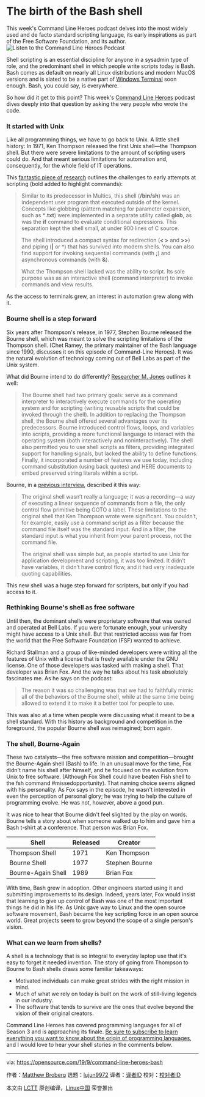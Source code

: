 [#]: collector: (lujun9972)
[#]: translator: (wxy)
[#]: reviewer: ( )
[#]: publisher: ( )
[#]: url: ( )
[#]: subject: (The birth of the Bash shell)
[#]: via: (https://opensource.com/19/9/command-line-heroes-bash)
[#]: author: (Matthew Broberg https://opensource.com/users/mbbroberghttps://opensource.com/users/mbbroberghttps://opensource.com/users/mbbroberghttps://opensource.com/users/mbbroberg)

The birth of the Bash shell
======
This week's Command Line Heroes podcast delves into the most widely used
and de facto standard scripting language, its early inspirations as part
of the Free Software Foundation, and its author.
![Listen to the Command Line Heroes Podcast][1]

Shell scripting is an essential discipline for anyone in a sysadmin type of role, and the predominant shell in which people write scripts today is Bash. Bash comes as default on nearly all Linux distributions and modern MacOS versions and is slated to be a native part of [Windows Terminal][2] soon enough. Bash, you could say, is everywhere.

So how did it get to this point? This week's [Command Line Heroes][3] podcast dives deeply into that question by asking the very people who wrote the code.

### It started with Unix

Like all programming things, we have to go back to Unix. A little shell history: In 1971, Ken Thompson released the first Unix shell—the Thompson shell. But there were severe limitations to the amount of scripting users could do. And that meant serious limitations for automation and, consequently, for the whole field of IT operations.

This [fantastic piece of research][4] outlines the challenges to early attempts at scripting (bold added to highlight commands):

> Similar to its predecessor in Multics, this shell (**/bin/sh**) was an independent user program that executed outside of the kernel. Concepts like globbing (pattern matching for parameter expansion, such as ***.txt**) were implemented in a separate utility called **glob**, as was the **if** command to evaluate conditional expressions. This separation kept the shell small, at under 900 lines of C source.
>
> The shell introduced a compact syntax for redirection (**&lt; &gt;** and **&gt;&gt;**) and piping (**|** or **^**) that has survived into modern shells. You can also find support for invoking sequential commands (with **;**) and asynchronous commands (with **&amp;**).
>
> What the Thompson shell lacked was the ability to script. Its sole purpose was as an interactive shell (command interpreter) to invoke commands and view results.

As the access to terminals grew, an interest in automation grew along with it.

### Bourne shell is a step forward

Six years after Thompson's release, in 1977, Stephen Bourne released the Bourne shell, which was meant to solve the scripting limitations of the Thompson shell. (Chet Ramey, the primary maintainer of the Bash language since 1990, discusses it on this episode of Command-Line Heroes). It was the natural evolution of technology coming out of Bell Labs as part of the Unix system.

What did Bourne intend to do differently? [Researcher M. Jones][4] outlines it well: 

> The Bourne shell had two primary goals: serve as a command interpreter to interactively execute commands for the operating system and for scripting (writing reusable scripts that could be invoked through the shell). In addition to replacing the Thompson shell, the Bourne shell offered several advantages over its predecessors. Bourne introduced control flows, loops, and variables into scripts, providing a more functional language to interact with the operating system (both interactively and noninteractively). The shell also permitted you to use shell scripts as filters, providing integrated support for handling signals, but lacked the ability to define functions. Finally, it incorporated a number of features we use today, including command substitution (using back quotes) and HERE documents to embed preserved string literals within a script.

Bourne, in a [previous interview][5], described it this way:

> The original shell wasn’t really a language; it was a recording—a way of executing a linear sequence of commands from a file, the only control flow primitive being GOTO a label. These limitations to the original shell that Ken Thompson wrote were significant. You couldn’t, for example, easily use a command script as a filter because the command file itself was the standard input. And in a filter, the standard input is what you inherit from your parent process, not the command file.
>
> The original shell was simple but, as people started to use Unix for application development and scripting, it was too limited. It didn’t have variables, it didn’t have control flow, and it had very inadequate quoting capabilities.

This new shell was a huge step forward for scripters, but only if you had access to it.

### Rethinking Bourne's shell as free software

Until then, the dominant shells were proprietary software that was owned and operated at Bell Labs. If you were fortunate enough, your university might have access to a Unix shell. But that restricted access was far from the world that the Free Software Foundation (FSF) wanted to achieve. 

Richard Stallman and a group of like-minded developers were writing all the features of Unix with a license that is freely available under the GNU license. One of those developers was tasked with making a shell. That developer was Brian Fox. And the way he talks about his task absolutely fascinates me. As he says on the podcast:

> The reason it was so challenging was that we had to faithfully mimic all of the behaviors of the Bourne shell, while at the same time being allowed to extend it to make it a better tool for people to use.

This was also at a time when people were discussing what it meant to be a shell standard. With this history as background and competition in the foreground, the popular Bourne shell was reimagined; born again.

### The shell, Bourne-Again

These two catalysts—the free software mission and competition—brought the Bourne-Again shell (Bash) to life. In an unusual move for the time, Fox didn't name his shell after himself, and he focused on the evolution from Unix to free software. (Although Fox Shell could have beaten Fish shell to the fsh command #missedopportunity). That naming choice seems aligned with his personality. As Fox says in the episode, he wasn't interested in even the perception of personal glory; he was trying to help the culture of programming evolve. He was not, however, above a good pun.

It was nice to hear that Bourne didn't feel slighted by the play on words. Bourne tells a story about when someone walked up to him and gave him a Bash t-shirt at a conference. That person was Brian Fox.

Shell | Released | Creator
---|---|---
Thompson Shell | 1971 | Ken Thompson
Bourne Shell | 1977 | Stephen Bourne
Bourne-Again Shell | 1989 | Brian Fox

With time, Bash grew in adoption. Other engineers started using it and submitting improvements to its design. Indeed, years later, Fox would insist that learning to give up control of Bash was one of the most important things he did in his life. As Unix gave way to Linux and the open source software movement, Bash became the key scripting force in an open source world. Great projects seem to grow beyond the scope of a single person's vision.

### What can we learn from shells?

A shell is a technology that is so integral to everyday laptop use that it's easy to forget it needed invention. The story of going from Thompson to Bourne to Bash shells draws some familiar takeaways:

  * Motivated individuals can make great strides with the right mission in mind.
  * Much of what we rely on today is built on the work of still-living legends in our industry.
  * The software that tends to survive are the ones that evolve beyond the vision of their original creators.



Command Line Heroes has covered programming languages for all of Season 3 and is approaching its finale. [Be sure to subscribe to learn everything you want to know about the origin of programming languages][3], and I would love to hear your shell stories in the comments below.

--------------------------------------------------------------------------------

via: https://opensource.com/19/9/command-line-heroes-bash

作者：[Matthew Broberg][a]
选题：[lujun9972][b]
译者：[译者ID](https://github.com/译者ID)
校对：[校对者ID](https://github.com/校对者ID)

本文由 [LCTT](https://github.com/LCTT/TranslateProject) 原创编译，[Linux中国](https://linux.cn/) 荣誉推出

[a]: https://opensource.com/users/mbbroberghttps://opensource.com/users/mbbroberghttps://opensource.com/users/mbbroberghttps://opensource.com/users/mbbroberg
[b]: https://github.com/lujun9972
[1]: https://opensource.com/sites/default/files/styles/image-full-size/public/lead-images/commnad_line_hereoes_ep6_blog-header-292x521.png?itok=Bs1RlwoW (Listen to the Command Line Heroes Podcast)
[2]: https://devblogs.microsoft.com/commandline/introducing-windows-terminal/
[3]: https://www.redhat.com/en/command-line-heroes
[4]: https://developer.ibm.com/tutorials/l-linux-shells/
[5]: https://www.computerworld.com.au/article/279011/-z_programming_languages_bourne_shell_sh
